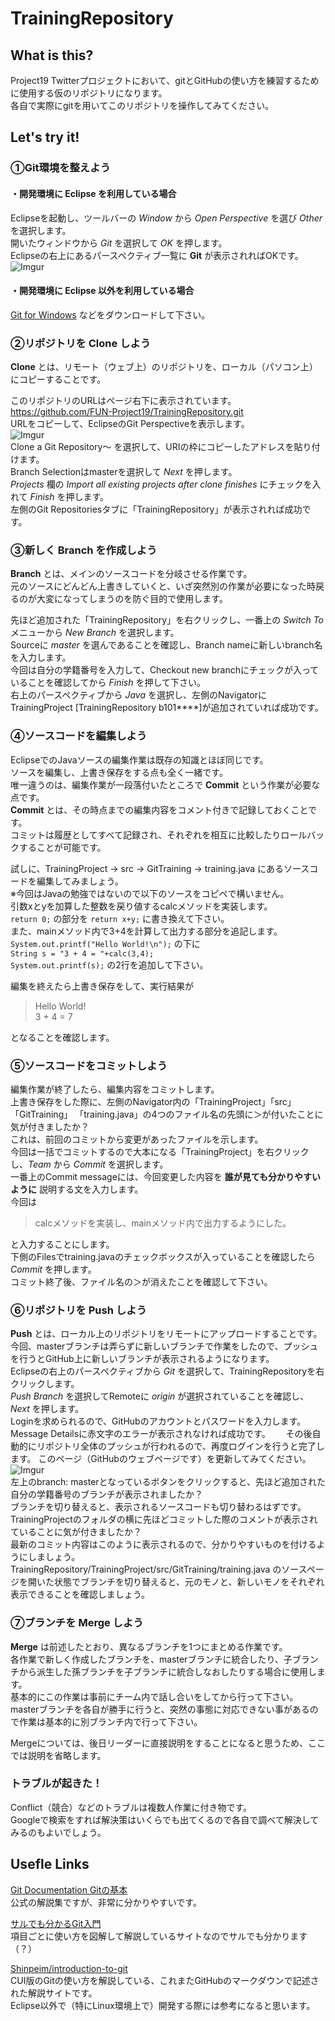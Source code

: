 # TrainingRepository
## What is this?
Project19 Twitterプロジェクトにおいて、gitとGitHubの使い方を練習するために使用する仮のリポジトリになります。  
各自で実際にgitを用いてこのリポジトリを操作してみてください。

## Let's try it!
### ①Git環境を整えよう
#### ・開発環境に __Eclipse__ を利用している場合  
Eclipseを起動し、ツールバーの _Window_ から _Open Perspective_ を選び _Other_ を選択します。  
開いたウィンドウから _Git_ を選択して _OK_ を押します。  
Eclipseの右上にあるパースペクティブ一覧に __Git__ が表示されればOKです。  
![Imgur](http://i.imgur.com/46dtOXh.png)

#### ・開発環境に __Eclipse__ 以外を利用している場合
[Git for Windows](https://msysgit.github.io/) などをダウンロードして下さい。  

### ②リポジトリを __Clone__ しよう
__Clone__ とは、リモート（ウェブ上）のリポジトリを、ローカル（パソコン上）にコピーすることです。  

このリポジトリのURLはページ右下に表示されています。  
<https://github.com/FUN-Project19/TrainingRepository.git>  
URLをコピーして、EclipseのGit Perspectiveを表示します。  
![Imgur](http://i.imgur.com/fQ80vQE.png)  
Clone a Git Repository～ を選択して、URIの枠にコピーしたアドレスを貼り付けます。  
Branch Selectionはmasterを選択して _Next_ を押します。  
_Projects_ 欄の _Import all existing projects after clone finishes_ にチェックを入れて _Finish_ を押します。  
左側のGit Repositoriesタブに「TrainingRepository」が表示されれば成功です。

### ③新しく __Branch__ を作成しよう
__Branch__ とは、メインのソースコードを分岐させる作業です。  
元のソースにどんどん上書きしていくと、いざ突然別の作業が必要になった時戻るのが大変になってしまうのを防ぐ目的で使用します。  

先ほど追加された「TrainingRepository」を右クリックし、一番上の _Switch To_ メニューから _New Branch_ を選択します。  
Sourceに _master_ を選んであることを確認し、Branch nameに新しいbranch名を入力します。  
今回は自分の学籍番号を入力して、Checkout new branchにチェックが入っていることを確認してから _Finish_ を押して下さい。  
右上のパースペクティブから _Java_ を選択し、左側のNavigatorにTrainingProject [TrainingRepository b101****]が追加されていれば成功です。

### ④ソースコードを編集しよう  
EclipseでのJavaソースの編集作業は既存の知識とほぼ同じです。  
ソースを編集し、上書き保存をする点も全く一緒です。  
唯一違うのは、編集作業が一段落付いたところで __Commit__ という作業が必要な点です。  
__Commit__ とは、その時点までの編集内容をコメント付きで記録しておくことです。  
コミットは履歴としてすべて記録され、それぞれを相互に比較したりロールバックすることが可能です。  

試しに、TrainingProject -> src -> GitTraining -> training.java にあるソースコードを編集してみましょう。  
※今回はJavaの勉強ではないので以下のソースをコピペで構いません。  
引数xとyを加算した整数を戻り値するcalcメソッドを実装します。  
`return 0;` の部分を `return x+y;` に書き換えて下さい。  
また、mainメソッド内で3+4を計算して出力する部分を追記します。  
`System.out.printf("Hello World!\n");` の下に  
`String s = "3 + 4 = "+calc(3,4);`  
`System.out.printf(s);`
の2行を追加して下さい。  

編集を終えたら上書き保存をして、実行結果が
>Hello World!  
3 + 4 = 7  

となることを確認します。

### ⑤ソースコードをコミットしよう
編集作業が終了したら、編集内容をコミットします。  
上書き保存をした際に、左側のNavigator内の「TrainingProject」「src」「GitTraining」
「training.java」の4つのファイル名の先頭に＞が付いたことに気が付きましたか？  
これは、前回のコミットから変更があったファイルを示します。  
今回は一括でコミットするので大本になる「TrainingProject」を右クリックし、_Team_ から _Commit_ を選択します。  
一番上のCommit messageには、今回変更した内容を __誰が見ても分かりやすいように__ 説明する文を入力します。  
今回は
>calcメソッドを実装し、mainメソッド内で出力するようにした。

と入力することにします。  
下側のFilesでtraining.javaのチェックボックスが入っていることを確認したら _Commit_ を押します。  
コミット終了後、ファイル名の＞が消えたことを確認して下さい。  

### ⑥リポジトリを __Push__ しよう
__Push__ とは、ローカル上のリポジトリをリモートにアップロードすることです。  
今回、masterブランチは弄らずに新しいブランチで作業をしたので、プッシュを行うとGitHub上に新しいブランチが表示されるようになります。  
Eclipseの右上のパースペクティブから _Git_ を選択して、TrainingRepositoryを右クリックします。  
_Push Branch_ を選択してRemoteに _origin_ が選択されていることを確認し、_Next_ を押します。  
Loginを求められるので、GitHubのアカウントとパスワードを入力します。  
Message Detailsに赤文字のエラーが表示されなければ成功です。　　
その後自動的にリポジトリ全体のプッシュが行われるので、再度ログインを行うと完了します。
このページ（GitHubのウェブページです）を更新してみてください。  
![Imgur](http://i.imgur.com/CBghEBH.png)  
左上のbranch: masterとなっているボタンをクリックすると、先ほど追加された自分の学籍番号のブランチが表示されましたか？  
ブランチを切り替えると、表示されるソースコードも切り替わるはずです。  
TrainingProjectのフォルダの横に先ほどコミットした際のコメントが表示されていることに気が付きましたか？  
最新のコミット内容はこのように表示されるので、分かりやすいものを付けるようにしましょう。  
TrainingRepository/TrainingProject/src/GitTraining/training.java のソースページを開いた状態でブランチを切り替えると、元のモノと、新しいモノをそれぞれ表示できることを確認しましょう。  

### ⑦ブランチを __Merge__ しよう
__Merge__ は前述したとおり、異なるブランチを1つにまとめる作業です。  
各作業で新しく作成したブランチを、masterブランチに統合したり、子ブランチから派生した孫ブランチを子ブランチに統合しなおしたりする場合に使用します。  
基本的にこの作業は事前にチーム内で話し合いをしてから行って下さい。  
masterブランチを各自が勝手に行うと、突然の事態に対応できない事があるので作業は基本的に別ブランチ内で行って下さい。  

Mergeについては、後日リーダーに直接説明をすることになると思うため、ここでは説明を省略します。  

### トラブルが起きた！
Conflict（競合）などのトラブルは複数人作業に付き物です。  
Googleで検索をすれば解決策はいくらでも出てくるので各自で調べて解決してみるのもよいでしょう。  

## Usefle Links
[Git Documentation Gitの基本](https://git-scm.com/book/ja/v1/Git-%E3%81%AE%E5%9F%BA%E6%9C%AC)  
公式の解説集ですが、非常に分かりやすいです。  

[サルでも分かるGit入門](http://www.backlog.jp/git-guide/)  
項目ごとに使い方を図解して解説しているサイトなのでサルでも分かります（？）

[Shinpeim/introduction-to-git](https://github.com/Shinpeim/introduction-to-git/blob/master/README.md)  
CUI版のGitの使い方を解説している、これまたGitHubのマークダウンで記述された解説サイトです。  
Eclipse以外で（特にLinux環境上で）開発する際には参考になると思います。
